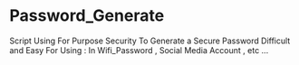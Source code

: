 # Password_Generate


Script Using For Purpose Security To Generate a Secure Password 
Difficult and Easy For Using :
In Wifi_Password , Social Media Account , etc ...



